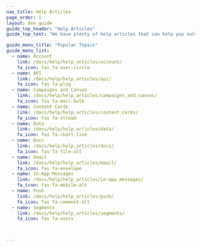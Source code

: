 ```yaml
---
nav_title: Help Articles
page_order: 1
layout: dev_guide
guide_top_header: "Help Articles"
guide_top_text: "We have plenty of help articles that can help you solve issues and reveal dependencies in your campaigns. If you have a suggestion for a new help article, leave feedback at the bottom of this or any help article page. Or, you can write an article yourself by going to <a href='https://github.com/Appboy/braze-docs'>our Docs Repo</a>. <br> <br>  Choose from the popular topics below or see other articles listed in the navigation panel to your left."

guide_menu_title: "Popular Topics"
guide_menu_list:
  - name: Account
    link: /docs/help/help_articles/account/
    fa_icon: fas fa-user-circle
  - name: API
    link: /docs/help/help_articles/api/
    fa_icon: fas fa-plug
  - name: Campaigns and Canvas
    link: /docs/help/help_articles/campaigns_and_canvas/
    fa_icon: fas fa-mail-bulk
  - name: Content Cards
    link: /docs/help/help_articles/content_cards/
    fa_icon: fas fa-stream
  - name: Data
    link: /docs/help/help_articles/data/
    fa_icon: fas fa-chart-line
  - name: Docs
    link: /docs/help/help_articles/docs/
    fa_icon: fas fa-file-alt
  - name: Email
    link: /docs/help/help_articles/email/
    fa_icon: fas fa-envelope
  - name: In-App Messages
    link: /docs/help/help_articles/in-app_messages/
    fa_icon: fas fa-mobile-alt
  - name: Push
    link: /docs/help/help_articles/push/
    fa_icon: fas fa-comment-alt
  - name: Segments
    link: /docs/help/help_articles/segments/
    fa_icon: fas fa-users



---
```

